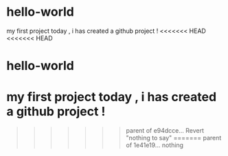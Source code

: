 # hello-world
my first project 
today , i has created a github project !
<<<<<<< HEAD
<<<<<<< HEAD
# hello-world
my first project 
today , i has created a github project !
=======
>>>>>>> parent of e94dcce... Revert "nothing to say"
=======
>>>>>>> parent of 1e41e19... nothing
